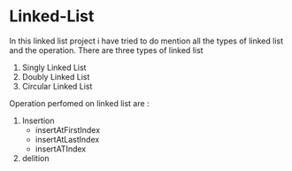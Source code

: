 # Linked-List
In this linked list project 
i have tried to do mention all the types of linked list and  the operation.
There are three types of linked list 
<ol>
<li>Singly Linked List
<li>Doubly Linked List
<li>Circular Linked List
</ol>

<p> Operation perfomed on linked list are : </p>
<ol>
<li>Insertion 
<ul>
<li>insertAtFirstIndex
<li>insertAtLastIndex
<li>insertATIndex
</ul>
<li> delition 
<ul> <Ldelete at first
